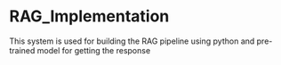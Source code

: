 # RAG_Implementation
This system is used for building the RAG pipeline using python and pre-trained model for getting the response
